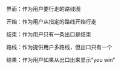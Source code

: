 界面：作为用户要行走的路线图

开始：作为用户从指定的路线开始行走

结束：作为用户只有一条出口是结束

路线：作为提供用户多路线，但出口只有一个

结果：作为用户如果从出口出来显示“you win”
